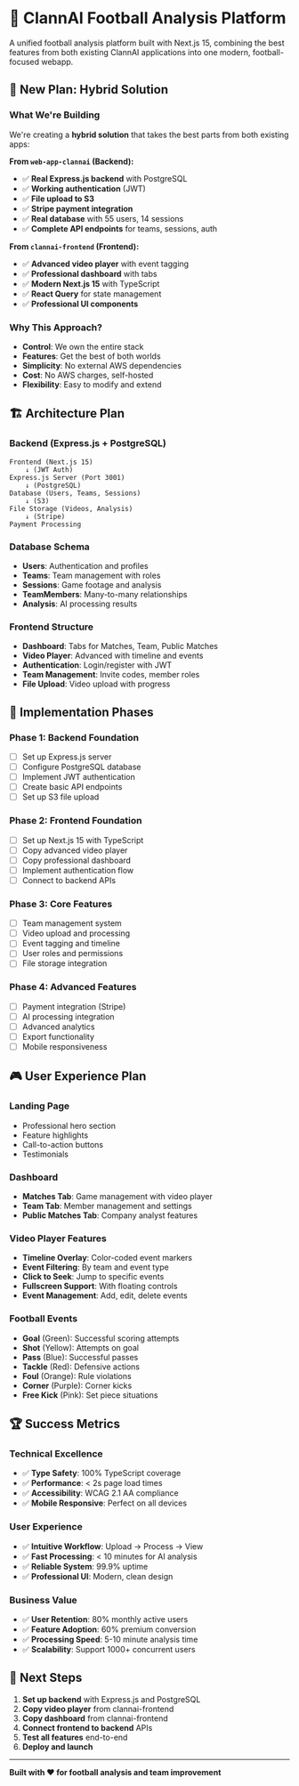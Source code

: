 # 🏈 ClannAI Football Analysis Platform

A unified football analysis platform built with Next.js 15, combining the best features from both existing ClannAI applications into one modern, football-focused webapp.

## 🎯 **New Plan: Hybrid Solution**

### **What We're Building**
We're creating a **hybrid solution** that takes the best parts from both existing apps:

**From `web-app-clannai` (Backend):**
- ✅ **Real Express.js backend** with PostgreSQL
- ✅ **Working authentication** (JWT)
- ✅ **File upload to S3** 
- ✅ **Stripe payment integration**
- ✅ **Real database** with 55 users, 14 sessions
- ✅ **Complete API endpoints** for teams, sessions, auth

**From `clannai-frontend` (Frontend):**
- ✅ **Advanced video player** with event tagging
- ✅ **Professional dashboard** with tabs
- ✅ **Modern Next.js 15** with TypeScript
- ✅ **React Query** for state management
- ✅ **Professional UI components**

### **Why This Approach?**
- **Control**: We own the entire stack
- **Features**: Get the best of both worlds
- **Simplicity**: No external AWS dependencies
- **Cost**: No AWS charges, self-hosted
- **Flexibility**: Easy to modify and extend

## 🏗️ **Architecture Plan**

### **Backend (Express.js + PostgreSQL)**
```
Frontend (Next.js 15) 
    ↓ (JWT Auth)
Express.js Server (Port 3001)
    ↓ (PostgreSQL)
Database (Users, Teams, Sessions)
    ↓ (S3)
File Storage (Videos, Analysis)
    ↓ (Stripe)
Payment Processing
```

### **Database Schema**
- **Users**: Authentication and profiles
- **Teams**: Team management with roles
- **Sessions**: Game footage and analysis
- **TeamMembers**: Many-to-many relationships
- **Analysis**: AI processing results

### **Frontend Structure**
- **Dashboard**: Tabs for Matches, Team, Public Matches
- **Video Player**: Advanced with timeline and events
- **Authentication**: Login/register with JWT
- **Team Management**: Invite codes, member roles
- **File Upload**: Video upload with progress

## 🚀 **Implementation Phases**

### **Phase 1: Backend Foundation**
- [ ] Set up Express.js server
- [ ] Configure PostgreSQL database
- [ ] Implement JWT authentication
- [ ] Create basic API endpoints
- [ ] Set up S3 file upload

### **Phase 2: Frontend Foundation**
- [ ] Set up Next.js 15 with TypeScript
- [ ] Copy advanced video player
- [ ] Copy professional dashboard
- [ ] Implement authentication flow
- [ ] Connect to backend APIs

### **Phase 3: Core Features**
- [ ] Team management system
- [ ] Video upload and processing
- [ ] Event tagging and timeline
- [ ] User roles and permissions
- [ ] File storage integration

### **Phase 4: Advanced Features**
- [ ] Payment integration (Stripe)
- [ ] AI processing integration
- [ ] Advanced analytics
- [ ] Export functionality
- [ ] Mobile responsiveness

## 🎮 **User Experience Plan**

### **Landing Page**
- Professional hero section
- Feature highlights
- Call-to-action buttons
- Testimonials

### **Dashboard**
- **Matches Tab**: Game management with video player
- **Team Tab**: Member management and settings
- **Public Matches Tab**: Company analyst features

### **Video Player Features**
- **Timeline Overlay**: Color-coded event markers
- **Event Filtering**: By team and event type
- **Click to Seek**: Jump to specific events
- **Fullscreen Support**: With floating controls
- **Event Management**: Add, edit, delete events

### **Football Events**
- **Goal** (Green): Successful scoring attempts
- **Shot** (Yellow): Attempts on goal
- **Pass** (Blue): Successful passes
- **Tackle** (Red): Defensive actions
- **Foul** (Orange): Rule violations
- **Corner** (Purple): Corner kicks
- **Free Kick** (Pink): Set piece situations

## 🏆 **Success Metrics**

### **Technical Excellence**
- ✅ **Type Safety**: 100% TypeScript coverage
- ✅ **Performance**: < 2s page load times
- ✅ **Accessibility**: WCAG 2.1 AA compliance
- ✅ **Mobile Responsive**: Perfect on all devices

### **User Experience**
- ✅ **Intuitive Workflow**: Upload → Process → View
- ✅ **Fast Processing**: < 10 minutes for AI analysis
- ✅ **Reliable System**: 99.9% uptime
- ✅ **Professional UI**: Modern, clean design

### **Business Value**
- ✅ **User Retention**: 80% monthly active users
- ✅ **Feature Adoption**: 60% premium conversion
- ✅ **Processing Speed**: 5-10 minute analysis time
- ✅ **Scalability**: Support 1000+ concurrent users

## 🎯 **Next Steps**

1. **Set up backend** with Express.js and PostgreSQL
2. **Copy video player** from clannai-frontend
3. **Copy dashboard** from clannai-frontend
4. **Connect frontend to backend** APIs
5. **Test all features** end-to-end
6. **Deploy and launch**

---

**Built with ❤️ for football analysis and team improvement** 